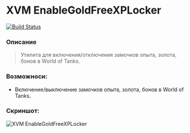 # XVM EnableGoldFreeXPLocker
[![Build Status](https://travis-ci.org/UndeXProject/XVM_EnableGoldFreeXPLocker.svg?branch=master)](https://travis-ci.org/UndeXProject/XVM_EnableGoldFreeXPLocker)
### Описание

> Утилита для включения/отключения замочков опыта, золота, бонов в World of Tanks.


### Возможноси:

-   Включение/выключение замочков опыта, золота, бонов в World of Tanks.


### Скриншот:
![XVM EnableGoldFreeXPLocker](https://i.imgur.com/tVnLdL5.png)
